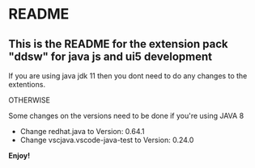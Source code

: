 # README

## This is the README for the extension pack "ddsw" for java js and ui5 development

If you are using java jdk 11 then you dont need to do any changes to the extentions.

OTHERWISE

Some changes on the versions need to be done if you're using JAVA 8

* Change redhat.java to Version: 0.64.1
* Change vscjava.vscode-java-test to Version: 0.24.0


**Enjoy!**
